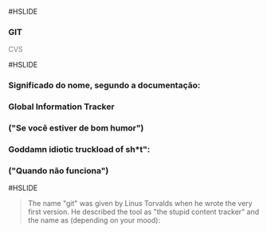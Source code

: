#HSLIDE

### GIT

<span style="color:gray">CVS</span>

#HSLIDE

### Significado do nome, segundo a documentação:

### Global Information Tracker
### ("Se você estiver de bom humor")

### Goddamn idiotic truckload of sh*t":
### ("Quando não funciona")

#HSLIDE

> The name "git" was given by Linus Torvalds when he wrote the very first version. He described the tool as "the stupid content tracker" and the name as (depending on your mood):
